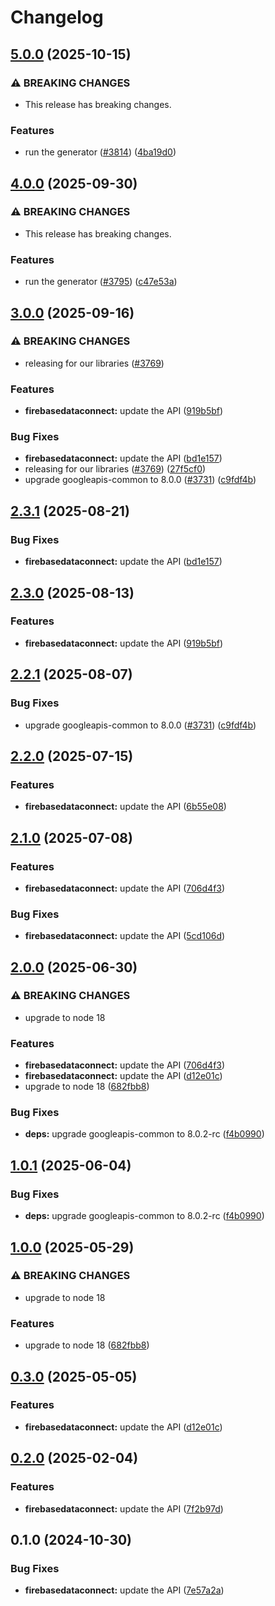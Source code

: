 # Changelog

## [5.0.0](https://github.com/googleapis/google-api-nodejs-client/compare/firebasedataconnect-v4.0.0...firebasedataconnect-v5.0.0) (2025-10-15)


### ⚠ BREAKING CHANGES

* This release has breaking changes.

### Features

* run the generator ([#3814](https://github.com/googleapis/google-api-nodejs-client/issues/3814)) ([4ba19d0](https://github.com/googleapis/google-api-nodejs-client/commit/4ba19d068b2b8deb28d773ebc6a3418f5e4a7162))

## [4.0.0](https://github.com/googleapis/google-api-nodejs-client/compare/firebasedataconnect-v3.0.0...firebasedataconnect-v4.0.0) (2025-09-30)


### ⚠ BREAKING CHANGES

* This release has breaking changes.

### Features

* run the generator ([#3795](https://github.com/googleapis/google-api-nodejs-client/issues/3795)) ([c47e53a](https://github.com/googleapis/google-api-nodejs-client/commit/c47e53adc5fabc62081bfcec5c5d5642a0fdbbb2))

## [3.0.0](https://github.com/googleapis/google-api-nodejs-client/compare/firebasedataconnect-v2.2.0...firebasedataconnect-v3.0.0) (2025-09-16)


### ⚠ BREAKING CHANGES

* releasing for our libraries ([#3769](https://github.com/googleapis/google-api-nodejs-client/issues/3769))

### Features

* **firebasedataconnect:** update the API ([919b5bf](https://github.com/googleapis/google-api-nodejs-client/commit/919b5bf0b396f3beb7a36b10ac121789b8eaeabf))


### Bug Fixes

* **firebasedataconnect:** update the API ([bd1e157](https://github.com/googleapis/google-api-nodejs-client/commit/bd1e15745bfb928cee51d9713c983df0886c1428))
* releasing for our libraries ([#3769](https://github.com/googleapis/google-api-nodejs-client/issues/3769)) ([27f5cf0](https://github.com/googleapis/google-api-nodejs-client/commit/27f5cf0a0190a5e8e8bf970f7a7cf77c409f093e))
* upgrade googleapis-common to 8.0.0  ([#3731](https://github.com/googleapis/google-api-nodejs-client/issues/3731)) ([c9fdf4b](https://github.com/googleapis/google-api-nodejs-client/commit/c9fdf4b34d6c9bcf608eee35dd281d4680be9797))

## [2.3.1](https://github.com/googleapis/google-api-nodejs-client/compare/firebasedataconnect-v2.3.0...firebasedataconnect-v2.3.1) (2025-08-21)


### Bug Fixes

* **firebasedataconnect:** update the API ([bd1e157](https://github.com/googleapis/google-api-nodejs-client/commit/bd1e15745bfb928cee51d9713c983df0886c1428))

## [2.3.0](https://github.com/googleapis/google-api-nodejs-client/compare/firebasedataconnect-v2.2.1...firebasedataconnect-v2.3.0) (2025-08-13)


### Features

* **firebasedataconnect:** update the API ([919b5bf](https://github.com/googleapis/google-api-nodejs-client/commit/919b5bf0b396f3beb7a36b10ac121789b8eaeabf))

## [2.2.1](https://github.com/googleapis/google-api-nodejs-client/compare/firebasedataconnect-v2.2.0...firebasedataconnect-v2.2.1) (2025-08-07)


### Bug Fixes

* upgrade googleapis-common to 8.0.0  ([#3731](https://github.com/googleapis/google-api-nodejs-client/issues/3731)) ([c9fdf4b](https://github.com/googleapis/google-api-nodejs-client/commit/c9fdf4b34d6c9bcf608eee35dd281d4680be9797))

## [2.2.0](https://github.com/googleapis/google-api-nodejs-client/compare/firebasedataconnect-v2.1.0...firebasedataconnect-v2.2.0) (2025-07-15)


### Features

* **firebasedataconnect:** update the API ([6b55e08](https://github.com/googleapis/google-api-nodejs-client/commit/6b55e08975ebfdfc30e7ff0d3703e3f5aedc2da7))

## [2.1.0](https://github.com/googleapis/google-api-nodejs-client/compare/firebasedataconnect-v2.0.0...firebasedataconnect-v2.1.0) (2025-07-08)


### Features

* **firebasedataconnect:** update the API ([706d4f3](https://github.com/googleapis/google-api-nodejs-client/commit/706d4f3477e04175c8ee37b44addea2f7c160e69))


### Bug Fixes

* **firebasedataconnect:** update the API ([5cd106d](https://github.com/googleapis/google-api-nodejs-client/commit/5cd106d8608bcbf7af1a44e2a659993d5cf974e2))

## [2.0.0](https://github.com/googleapis/google-api-nodejs-client/compare/firebasedataconnect-v1.0.1...firebasedataconnect-v2.0.0) (2025-06-30)


### ⚠ BREAKING CHANGES

* upgrade to node 18

### Features

* **firebasedataconnect:** update the API ([706d4f3](https://github.com/googleapis/google-api-nodejs-client/commit/706d4f3477e04175c8ee37b44addea2f7c160e69))
* **firebasedataconnect:** update the API ([d12e01c](https://github.com/googleapis/google-api-nodejs-client/commit/d12e01cbf579f0ec3b66fe7e34568706a83bf717))
* upgrade to node 18 ([682fbb8](https://github.com/googleapis/google-api-nodejs-client/commit/682fbb869189ae92b3e9a194d37d0548af0c1f92))


### Bug Fixes

* **deps:** upgrade googleapis-common to 8.0.2-rc ([f4b0990](https://github.com/googleapis/google-api-nodejs-client/commit/f4b099071040cfbcfe4a2e7d487d45ee93b369e0))

## [1.0.1](https://github.com/googleapis/google-api-nodejs-client/compare/firebasedataconnect-v1.0.0...firebasedataconnect-v1.0.1) (2025-06-04)


### Bug Fixes

* **deps:** upgrade googleapis-common to 8.0.2-rc ([f4b0990](https://github.com/googleapis/google-api-nodejs-client/commit/f4b099071040cfbcfe4a2e7d487d45ee93b369e0))

## [1.0.0](https://github.com/googleapis/google-api-nodejs-client/compare/firebasedataconnect-v0.3.0...firebasedataconnect-v1.0.0) (2025-05-29)


### ⚠ BREAKING CHANGES

* upgrade to node 18

### Features

* upgrade to node 18 ([682fbb8](https://github.com/googleapis/google-api-nodejs-client/commit/682fbb869189ae92b3e9a194d37d0548af0c1f92))

## [0.3.0](https://github.com/googleapis/google-api-nodejs-client/compare/firebasedataconnect-v0.2.0...firebasedataconnect-v0.3.0) (2025-05-05)


### Features

* **firebasedataconnect:** update the API ([d12e01c](https://github.com/googleapis/google-api-nodejs-client/commit/d12e01cbf579f0ec3b66fe7e34568706a83bf717))

## [0.2.0](https://github.com/googleapis/google-api-nodejs-client/compare/firebasedataconnect-v0.1.0...firebasedataconnect-v0.2.0) (2025-02-04)


### Features

* **firebasedataconnect:** update the API ([7f2b97d](https://github.com/googleapis/google-api-nodejs-client/commit/7f2b97dd8a579fe50cc365721161578481468cd2))

## 0.1.0 (2024-10-30)


### Bug Fixes

* **firebasedataconnect:** update the API ([7e57a2a](https://github.com/googleapis/google-api-nodejs-client/commit/7e57a2a5737053b48b51d68c0bf698aa4214d748))

